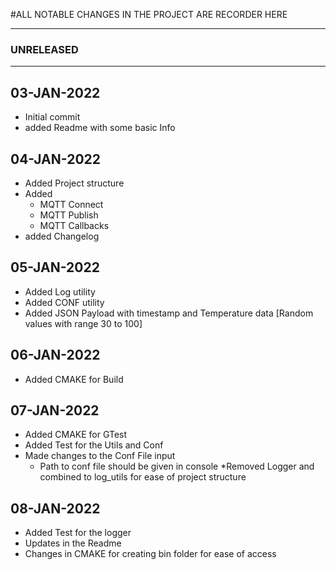 #ALL NOTABLE CHANGES IN THE PROJECT ARE RECORDER HERE

****************************************************
### UNRELEASED
****************************************************

## 03-JAN-2022
* Initial commit
* added Readme with some basic Info 


## 04-JAN-2022
* Added Project structure
* Added
  * MQTT Connect 
  * MQTT Publish
  * MQTT Callbacks
* added Changelog 

## 05-JAN-2022
* Added Log utility 
* Added CONF utility
* Added JSON Payload with timestamp and Temperature data [Random values with range 30 to 100]

## 06-JAN-2022
* Added CMAKE for Build 

## 07-JAN-2022
* Added CMAKE for GTest 
* Added Test for the Utils and Conf
* Made changes to the Conf File input
	* Path to conf file should be given in console
*Removed Logger and combined to log_utils for ease of project structure


## 08-JAN-2022
* Added Test for the logger
* Updates in the Readme 
* Changes in CMAKE for creating bin folder for ease of access 